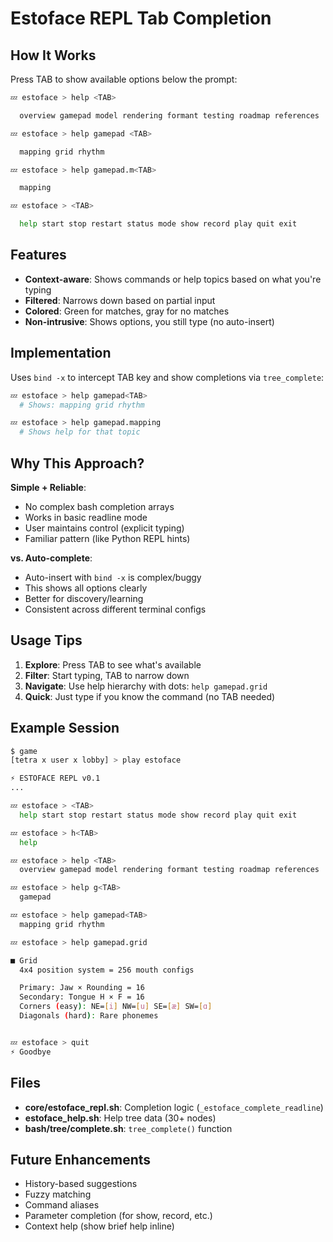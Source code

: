 # Estoface REPL Tab Completion

## How It Works

Press TAB to show available options below the prompt:

```bash
💤 estoface > help <TAB>

  overview gamepad model rendering formant testing roadmap references

💤 estoface > help gamepad <TAB>

  mapping grid rhythm

💤 estoface > help gamepad.m<TAB>

  mapping

💤 estoface > <TAB>

  help start stop restart status mode show record play quit exit
```

## Features

- **Context-aware**: Shows commands or help topics based on what you're typing
- **Filtered**: Narrows down based on partial input
- **Colored**: Green for matches, gray for no matches
- **Non-intrusive**: Shows options, you still type (no auto-insert)

## Implementation

Uses `bind -x` to intercept TAB key and show completions via `tree_complete`:

```bash
💤 estoface > help gamepad<TAB>
  # Shows: mapping grid rhythm

💤 estoface > help gamepad.mapping
  # Shows help for that topic
```

## Why This Approach?

**Simple + Reliable**:
- No complex bash completion arrays
- Works in basic readline mode
- User maintains control (explicit typing)
- Familiar pattern (like Python REPL hints)

**vs. Auto-complete**:
- Auto-insert with `bind -x` is complex/buggy
- This shows all options clearly
- Better for discovery/learning
- Consistent across different terminal configs

## Usage Tips

1. **Explore**: Press TAB to see what's available
2. **Filter**: Start typing, TAB to narrow down
3. **Navigate**: Use help hierarchy with dots: `help gamepad.grid`
4. **Quick**: Just type if you know the command (no TAB needed)

## Example Session

```bash
$ game
[tetra x user x lobby] > play estoface

⚡ ESTOFACE REPL v0.1
...

💤 estoface > <TAB>
  help start stop restart status mode show record play quit exit

💤 estoface > h<TAB>
  help

💤 estoface > help <TAB>
  overview gamepad model rendering formant testing roadmap references

💤 estoface > help g<TAB>
  gamepad

💤 estoface > help gamepad<TAB>
  mapping grid rhythm

💤 estoface > help gamepad.grid

■ Grid
  4x4 position system = 256 mouth configs

  Primary: Jaw × Rounding = 16
  Secondary: Tongue H × F = 16
  Corners (easy): NE=[i] NW=[u] SE=[æ] SW=[ɑ]
  Diagonals (hard): Rare phonemes


💤 estoface > quit
⚡ Goodbye
```

## Files

- **core/estoface_repl.sh**: Completion logic (`_estoface_complete_readline`)
- **estoface_help.sh**: Help tree data (30+ nodes)
- **bash/tree/complete.sh**: `tree_complete()` function

## Future Enhancements

- History-based suggestions
- Fuzzy matching
- Command aliases
- Parameter completion (for show, record, etc.)
- Context help (show brief help inline)
